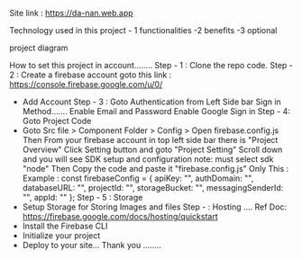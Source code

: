 Site link : https://da-nan.web.app

Technology used in this project - 1
functionalities -2
benefits -3 optional

project diagram 


How to set this project in account........
Step - 1 : Clone the repo code.
Step - 2 : Create a firebase account
goto this link : https://console.firebase.google.com/u/0/

- Add Account 
Step - 3 : Goto Authentication from Left Side bar
Sign in Method.......
Enable Email and Password 
Enable Google Sign in 
Step - 4: Goto Project Code
- Goto Src file > Component Folder > Config > Open firebase.config.js 
Then 
 From your firebase account in top left side bar there is "Project Overview" Click Setting button and goto "Project Setting" Scroll down and you will see  SDK setup and configuration
 note: must select sdk "node"
 Then Copy the code and paste it "firebase.config.js"
  Only This : 
  Example :
  const firebaseConfig = {
            apiKey: "",
            authDomain: "",
            databaseURL: "",
            projectId: "",
            storageBucket: "",
            messagingSenderId: "",
            appId: ""
            };
Step - 5 : Storage
- Setup Storage for Storing Images and files 
Step - : Hosting ....
Ref Doc: https://firebase.google.com/docs/hosting/quickstart
- Install the Firebase CLI
- Initialize your project
- Deploy to your site...
Thank you ........
